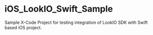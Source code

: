 # iOS_LookIO_Swift_Sample

Sample X-Code Project for testing integration of LookIO SDK with Swift based iOS project.
